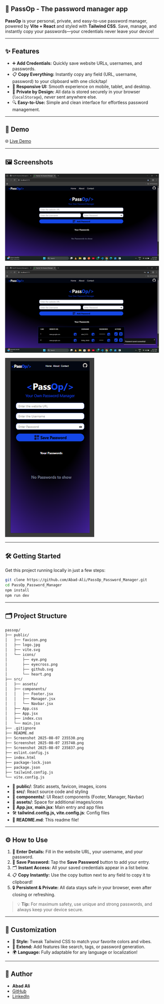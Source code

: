 ## 🔐 PassOp - The password manager app

**PassOp** is your personal, private, and easy-to-use password manager, powered by **Vite + React** and styled with **Tailwind CSS**. Save, manage, and instantly copy your passwords—your credentials never leave your device!

---

## ✨ Features

- ➕ **Add Credentials:** Quickly save website URLs, usernames, and passwords.
- 📋 **Copy Everything:** Instantly copy any field (URL, username, password) to your clipboard with one click/tap!
- 📱 **Responsive UI:** Smooth experience on mobile, tablet, and desktop.
- 💾 **Private by Design:** All data is stored securely in your browser (`localStorage`), *never* sent anywhere else.
- 🔍 **Easy-to-Use:** Simple and clean interface for effortless password management.

---

## 🚀 Demo

🌐 [Live Demo](https://pass-op-password-manager-mu.vercel.app/)

---

## 🖼️ Screenshots


![First-look](https://github.com/Abad-Ali/PassOP_Password_Manager/blob/509230cd9f66fb274abba1ebf43c0b99e381d752/Screenshot%202025-08-07%20235530.png)

![Second](https://github.com/Abad-Ali/PassOP_Password_Manager/blob/509230cd9f66fb274abba1ebf43c0b99e381d752/Screenshot%202025-08-07%20235740.png)

![Mobile_view](https://github.com/Abad-Ali/PassOP_Password_Manager/blob/509230cd9f66fb274abba1ebf43c0b99e381d752/Screenshot%202025-08-07%20235837.png)


---

## 🛠️ Getting Started

Get this project running locally in just a few steps:


```bash
git clone https://github.com/Abad-Ali/PassOp_Password_Manager.git
cd PassOp_Password_Manager
npm install
npm run dev
```

---

## 🗂️ Project Structure

```
passop/
├── public/
│   ├── favicon.png
│   ├── logo.jpg
│   ├── vite.svg
│   └── icons/
│       ├── eye.png
│       ├── eyecross.png
│       ├── github.svg
│       └── heart.png
├── src/
│   ├── assets/
│   ├── components/
│   │   ├── Footer.jsx
│   │   ├── Manager.jsx
│   │   └── Navbar.jsx
│   ├── App.css
│   ├── App.jsx
│   ├── index.css
│   └── main.jsx
├── .gitignore
├── README.md
├── Screenshot 2025-08-07 235530.png
├── Screenshot 2025-08-07 235740.png
├── Screenshot 2025-08-07 235837.png
├── eslint.config.js
├── index.html
├── package-lock.json
├── package.json
├── tailwind.config.js
└── vite.config.js

```

- 📁 **public/**: Static assets, favicon, images, icons  
- 📁 **src/**: React source code and styling  
- 📁 **components/**: UI React components (Footer, Manager, Navbar)  
- 📁 **assets/**: Space for additional images/icons  
- 📝 **App.jsx**, **main.jsx**: Main entry and app files  
- 🛠️ **tailwind.config.js, vite.config.js**: Config files  
- 📃 **README.md**: This readme file!
  
---

## ⚙️ How to Use

1. 📝 **Enter Details:** Fill in the website URL, your username, and your password.
2. 💾 **Save Password:** Tap the **Save Password** button to add your entry.
3. 🗂️ **Instant Access:** All your saved credentials appear in a list below.
4. 📋 **Copy Instantly:** Use the copy button next to any field to copy it to clipboard!
5. 🔒 **Persistent & Private:** All data stays safe in your browser, even after closing or refreshing.

> 💡 **Tip:** For maximum safety, use unique and strong passwords, and always keep your device secure.

---

## 🧩 Customization

- 🎨 **Style:** Tweak Tailwind CSS to match your favorite colors and vibes.
- 🔖 **Extend:** Add features like search, tags, or password generation.
- 🌍 **Language:** Fully adaptable for any language or localization!

---

## 👤 Author

- **Abad Ali**
- [GitHub](https://github.com/Abad-Ali)  
- [LinkedIn](https://linkedin.com/in/YOUR_LINKEDIN_PROFILE)
